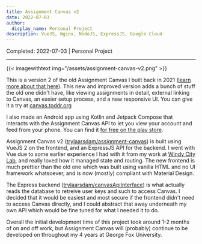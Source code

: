 ```yaml
---
title: Assignment Canvas v2
date: 2022-07-03
author: 
  display_name: Personal Project
description: VueJS, Nginx, NodeJS, ExpressJS, Google Cloud
---
```

Completed: 2022-07-03 | Personal Project

---

{{< imagewithtext img="/assets/assignment-canvas-v2.png" >}}

<!-- {{< imagewithtext img="/assets/assignment-canvas-v2-app.jpg" >}} -->

This is a version 2 of the old Assignment Canvas I built back in 2021 ([learn more about that here](https://toddr.org/projects/assignment-canvas-v1)). This new and improved version adds a bunch of stuff the old one didn't have, like viewing assignments in detail, external linking to Canvas, an easier setup process, and a new responsive UI. You can give it a try at [canvas.toddr.org](https://canvas.toddr.org)

I also made an Android app using Kotlin and Jetpack Compose that interacts with the Assignment Canvas API to let you view your account and feed from your phone. You can find it [for free on the play store](https://play.google.com/store/apps/details?id=com.trylaarsdam.assignmentcanvas). 

Assignment Canvas v2 ([trylaarsdam/assignment-canvas](https://github.com/trylaarsdam/assignment-canvas)) is built using VueJS 2 on the frontend, and an ExpressJS API for the backend. I went with Vue due to some earlier experience I had with it from my work at [Windy City Lab](https://thewcl.com), and really loved how it managed state and routing. The new frontend is much prettier than the old one which was built using vanilla HTML and no UI framework whatsoever, and is now (mostly) compliant with Material Design.

The Express backend ([trylaarsdam/canvasApiInterface](https://github.com/trylaarsdam/canvasapiinterface)) is what actually reads the database to retreive user keys and such to access Canvas. I decided that it would be easiest and most secure if the frontend didn't need to access Canvas directly, and I could abstract that away underneath my own API which would be fine tuned for what I needed it to do. 

Overall the initial development time of this project took around 1-2 months of on and off work, but Assignment Canvas will (probably) continue to be developed on throughout my 4 years at George Fox University. 
